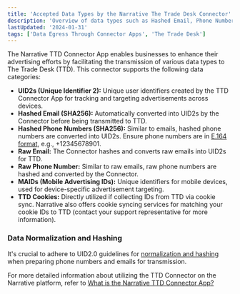 ```yaml
---
title: 'Accepted Data Types by the Narrative The Trade Desk Connector'
description: 'Overview of data types such as Hashed Email, Phone Number, UID2s, MAIDs, and cookies that can be pushed to The Trade Desk’s marketplace via Narrative’s Connector.'
lastUpdated: '2024-01-31'
tags: ['Data Egress Through Connector Apps', 'The Trade Desk']
---
```


The Narrative TTD Connector App enables businesses to enhance their advertising efforts by facilitating the transmission of various data types to The Trade Desk (TTD). This connector supports the following data categories:

- **UID2s (Unique Identifier 2):** Unique user identifiers created by the TTD Connector App for tracking and targeting advertisements across devices.
- **Hashed Email (SHA256):** Automatically converted into UID2s by the Connector before being transmitted to TTD.
- **Hashed Phone Numbers (SHA256):** Similar to emails, hashed phone numbers are converted into UID2s. Ensure phone numbers are in [E.164 format](https://en.wikipedia.org/wiki/E.164), e.g., +12345678901.
- **Raw Email:** The Connector hashes and converts raw emails into UID2s for TTD.
- **Raw Phone Number:** Similar to raw emails, raw phone numbers are hashed and converted by the Connector.
- **MAIDs (Mobile Advertising IDs):** Unique identifiers for mobile devices, used for device-specific advertisement targeting.
- **TTD Cookies:** Directly utilized if collecting IDs from TTD via cookie sync. Narrative also offers cookie syncing services for matching your cookie IDs to TTD (contact your support representative for more information).

### Data Normalization and Hashing

It's crucial to adhere to UID2.0 guidelines for [normalization and hashing](https://unifiedid.com/docs/getting-started/gs-normalization-encoding) when preparing phone numbers and emails for transmission.

For more detailed information about utilizing the TTD Connector on the Narrative platform, refer to [What is the Narrative TTD Connector App?](https://kb.narrative.io/what-is-the-narrative-ttd-connector)
